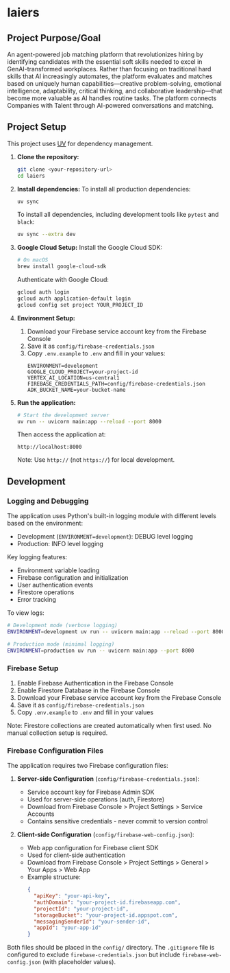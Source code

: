 # laiers

## Project Purpose/Goal
An agent-powered job matching platform that revolutionizes hiring by identifying candidates with the essential soft skills needed to excel in GenAI-transformed workplaces. Rather than focusing on traditional hard skills that AI increasingly automates, the platform evaluates and matches based on uniquely human capabilities—creative problem-solving, emotional intelligence, adaptability, critical thinking, and collaborative leadership—that become more valuable as AI handles routine tasks. The platform connects Companies with Talent through AI-powered conversations and matching.

## Project Setup

This project uses [UV](https://github.com/astral-sh/uv) for dependency management.

1.  **Clone the repository:**
    ```bash
    git clone <your-repository-url>
    cd laiers
    ```

2.  **Install dependencies:**
    To install all production dependencies:
    ```bash
    uv sync
    ```
    To install all dependencies, including development tools like `pytest` and `black`:
    ```bash
    uv sync --extra dev
    ```

3.  **Google Cloud Setup:**
    Install the Google Cloud SDK:
    ```bash
    # On macOS
    brew install google-cloud-sdk
    ```
    
    Authenticate with Google Cloud:
    ```bash
    gcloud auth login
    gcloud auth application-default login
    gcloud config set project YOUR_PROJECT_ID
    ```

4.  **Environment Setup:**
    1. Download your Firebase service account key from the Firebase Console
    2. Save it as `config/firebase-credentials.json`
    3. Copy `.env.example` to `.env` and fill in your values:
       ```
       ENVIRONMENT=development
       GOOGLE_CLOUD_PROJECT=your-project-id
       VERTEX_AI_LOCATION=us-central1
       FIREBASE_CREDENTIALS_PATH=config/firebase-credentials.json
       ADK_BUCKET_NAME=your-bucket-name
       ```

5.  **Run the application:**
    ```bash
    # Start the development server
    uv run -- uvicorn main:app --reload --port 8000
    ```
    
    Then access the application at:
    ```
    http://localhost:8000
    ```
    
    Note: Use `http://` (not `https://`) for local development.

## Development

### Logging and Debugging

The application uses Python's built-in logging module with different levels based on the environment:

- Development (`ENVIRONMENT=development`): DEBUG level logging
- Production: INFO level logging

Key logging features:
- Environment variable loading
- Firebase configuration and initialization
- User authentication events
- Firestore operations
- Error tracking

To view logs:
```bash
# Development mode (verbose logging)
ENVIRONMENT=development uv run -- uvicorn main:app --reload --port 8000

# Production mode (minimal logging)
ENVIRONMENT=production uv run -- uvicorn main:app --port 8000
```

### Firebase Setup

1. Enable Firebase Authentication in the Firebase Console
2. Enable Firestore Database in the Firebase Console
3. Download your Firebase service account key from the Firebase Console
4. Save it as `config/firebase-credentials.json`
5. Copy `.env.example` to `.env` and fill in your values

Note: Firestore collections are created automatically when first used. No manual collection setup is required.

### Firebase Configuration Files

The application requires two Firebase configuration files:

1. **Server-side Configuration** (`config/firebase-credentials.json`):
   - Service account key for Firebase Admin SDK
   - Used for server-side operations (auth, Firestore)
   - Download from Firebase Console > Project Settings > Service Accounts
   - Contains sensitive credentials - never commit to version control

2. **Client-side Configuration** (`config/firebase-web-config.json`):
   - Web app configuration for Firebase client SDK
   - Used for client-side authentication
   - Download from Firebase Console > Project Settings > General > Your Apps > Web App
   - Example structure:
     ```json
     {
       "apiKey": "your-api-key",
       "authDomain": "your-project-id.firebaseapp.com",
       "projectId": "your-project-id",
       "storageBucket": "your-project-id.appspot.com",
       "messagingSenderId": "your-sender-id",
       "appId": "your-app-id"
     }
     ```

Both files should be placed in the `config/` directory. The `.gitignore` file is configured to exclude `firebase-credentials.json` but include `firebase-web-config.json` (with placeholder values).
